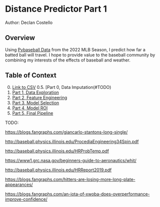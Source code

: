 # **Distance Predictor Part 1**
Author: Declan Costello

## **Overview**

Using [Pybaseball Data](https://github.com/jldbc/pybaseball) from the 2022 MLB Season, I predict how far a batted ball will travel. I hope to provide value to the baseball community by combining my interests of the effects of baseball and weather.

## **Table of Context**

0. [Link to CSV]()
0.5. [Part 0, Data Imputation(#TODO)
1. [Part 1, Data Exploration](#Variables)
2. [Part 2, Feature Engineering](#Installation)
3. [Part 3, Model Selection](#Pulling-Data)
4. [Part 4, Model ROI](#Inspecting-Data)
5. [Part 5, Final Pipeline](#Exploring-Data)

TODO:

https://blogs.fangraphs.com/giancarlo-stantons-long-single/

http://baseball.physics.illinois.edu/ProcediaEngineering34Spin.pdf

http://baseball.physics.illinois.edu/HRProbTemp.pdf

https://www1.grc.nasa.gov/beginners-guide-to-aeronautics/whit/

http://baseball.physics.illinois.edu/HRReport2019.pdf

https://blogs.fangraphs.com/hitters-are-losing-more-long-plate-appearances/

https://blogs.fangraphs.com/an-iota-of-xwoba-does-overperformance-improve-confidence/

